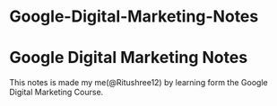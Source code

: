 # Google-Digital-Marketing-Notes
# Google Digital Marketing Notes
This notes is made my me(@Ritushree12) by learning form the Google Digital Marketing Course.
